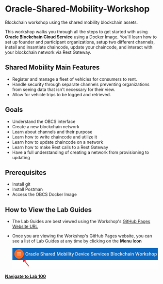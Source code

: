 # Oracle-Shared-Mobility-Workshop
Blockchain workshop using the shared mobility blockchain assets.

This workshop walks you through all the steps to get started with using **Oracle Blockchain Cloud Service** using a Docker Image. You'll learn how to set up founder and participant organizations, setup two different channels, install and insantiate chaincode, update your chaincode, and interact with your blockchain network via Rest Gateway.

## Shared Mobility Main Features
- Register and manage a fleet of vehicles for consumers to rent.
- Handle security through separate channels preventing organizations from seeing data that isn't necessary for their view.
- Allow for vehicle trips to be logged and retrieved.

## Goals
- Understand the OBCS interface
- Create a new blockchain network
- Learn about channels and their purpose
- Learn how to write chaincode and utilize it
- Learn how to update chaincode on a network
- Learn how to make Rest calls to a Rest Gateway
- Have a full understanding of creating a network from provisioning to updating

## Prerequisites
- Install git
- Install Postman
- Access the OBCS Docker Image

## How to View the Lab Guides

- The Lab Guides are best viewed using the Workshop's [GitHub Pages Website URL](https://github.com/restonappdev/Oracle-University-Workshop/blob/master/README.md) 


- Once you are viewing the Workshop's GitHub Pages website, you can see a list of Lab Guides at any time by clicking on the **Menu Icon**

    ![](images/WorkshopMenu.png)  

**[Navigate to Lab 100](Lab100.md)**
